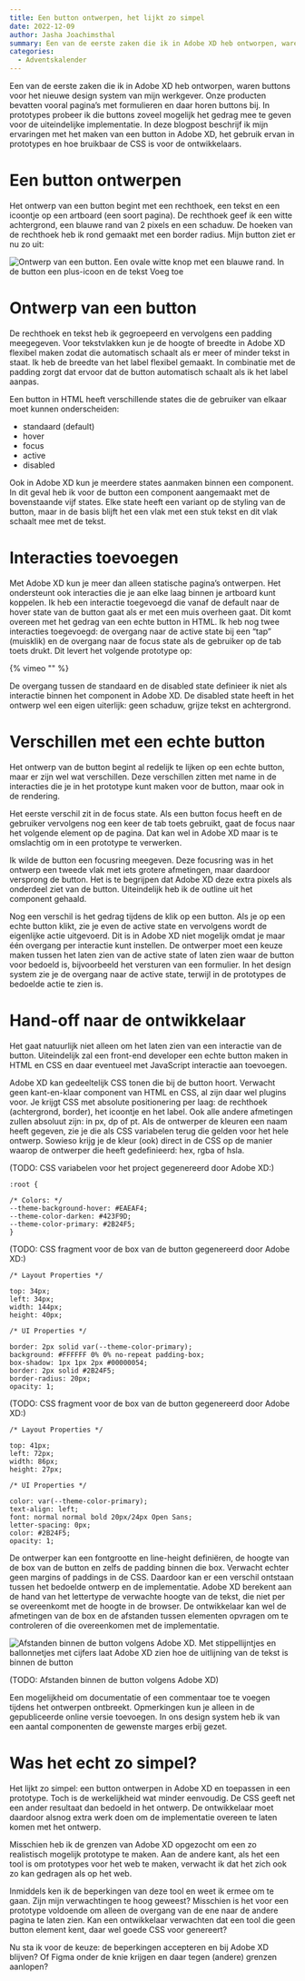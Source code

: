 ```yaml
---
title: Een button ontwerpen, het lijkt zo simpel
date: 2022-12-09
author: Jasha Joachimsthal
summary: Een van de eerste zaken die ik in Adobe XD heb ontworpen, waren buttons voor het nieuwe design system van mijn werkgever. Onze producten bevatten vooral pagina’s met formulieren en daar horen buttons bij. In prototypes probeer ik die buttons zoveel mogelijk het gedrag mee te geven voor de uiteindelijke implementatie. In deze blogpost beschrijf ik mijn ervaringen met het maken van een button in Adobe XD, het gebruik ervan in prototypes en hoe bruikbaar de CSS is voor de ontwikkelaars.
categories: 
  - Adventskalender
---
```

Een van de eerste zaken die ik in Adobe XD heb ontworpen, waren buttons voor het nieuwe design system van mijn werkgever. Onze producten bevatten vooral pagina’s met formulieren en daar horen buttons bij. In prototypes probeer ik die buttons zoveel mogelijk het gedrag mee te geven voor de uiteindelijke implementatie. In deze blogpost beschrijf ik mijn ervaringen met het maken van een button in Adobe XD, het gebruik ervan in prototypes en hoe bruikbaar de CSS is voor de ontwikkelaars.

# Een button ontwerpen

Het ontwerp van een button begint met een rechthoek, een tekst en een icoontje op een artboard (een soort pagina). De rechthoek geef ik een witte achtergrond, een blauwe rand van 2 pixels en een schaduw. De hoeken van de rechthoek heb ik rond gemaakt met een border radius. Mijn button ziet er nu zo uit:

![Ontwerp van een button. Een ovale witte knop met een blauwe rand. In de button een plus-icoon en de tekst Voeg toe](https://fronteers.nl/_img/blog-jasha-1.png)

# Ontwerp van een button

De rechthoek en tekst heb ik gegroepeerd en vervolgens een padding meegegeven. Voor tekstvlakken kun je de hoogte of breedte in Adobe XD flexibel maken zodat die automatisch schaalt als er meer of minder tekst in staat. Ik heb de breedte van het label flexibel gemaakt. In combinatie met de padding zorgt dat ervoor dat de button automatisch schaalt als ik het label aanpas.

Een button in HTML heeft verschillende states die de gebruiker van elkaar moet kunnen onderscheiden:

* standaard (default)
* hover
* focus
* active
* disabled

Ook in Adobe XD kun je meerdere states aanmaken binnen een component. In dit geval heb ik voor de button een component aangemaakt met de bovenstaande vijf states. Elke state heeft een variant op de styling van de button, maar in de basis blijft het een vlak met een stuk tekst en dit vlak schaalt mee met de tekst.

# Interacties toevoegen

Met Adobe XD kun je meer dan alleen statische pagina’s ontwerpen. Het ondersteunt ook interacties die je aan elke laag binnen je artboard kunt koppelen. Ik heb  een interactie toegevoegd die  vanaf de default naar de hover state van de button gaat als er met een muis overheen gaat. Dit komt overeen met het gedrag van een echte button in HTML. Ik heb nog twee interacties toegevoegd: de overgang naar de active state bij een “tap” (muisklik) en de overgang naar de focus state als de gebruiker op de tab toets drukt. Dit levert het volgende prototype op:

{% vimeo "" %}

De overgang tussen de standaard en de disabled state definieer ik niet als interactie binnen het component in Adobe XD. De disabled state heeft in het ontwerp wel een eigen uiterlijk: geen schaduw, grijze tekst en achtergrond.

# Verschillen met een echte button

Het ontwerp van de button begint al redelijk te lijken op een echte button, maar er zijn wel wat verschillen. Deze verschillen zitten met name in de interacties die je in het prototype kunt maken voor de button, maar ook in de rendering.

Het eerste verschil zit in de focus state. Als een button focus heeft en de gebruiker vervolgens nog een keer de tab toets gebruikt, gaat de focus naar het volgende element op de pagina. Dat kan wel in Adobe XD maar is te omslachtig om in een prototype te verwerken.

Ik wilde de button een focusring meegeven. Deze focusring was in het ontwerp een tweede vlak met iets grotere afmetingen, maar daardoor versprong de button. Het is te begrijpen dat Adobe XD deze extra pixels als onderdeel ziet van de button. Uiteindelijk heb ik de outline uit het component gehaald.

Nog een verschil is het gedrag tijdens de klik op een button. Als je op een echte button klikt, zie je even de active state en vervolgens wordt de eigenlijke actie uitgevoerd. Dit is in Adobe XD niet mogelijk omdat je maar één overgang per interactie kunt instellen. De ontwerper moet een keuze maken tussen het laten zien van de active state of laten zien waar de button voor bedoeld is, bijvoorbeeld het versturen van een formulier. In het design system zie je de overgang naar de active state, terwijl in de prototypes de bedoelde actie te zien is.

# Hand-off naar de ontwikkelaar

Het gaat natuurlijk niet alleen om het laten zien van een interactie van de button. Uiteindelijk zal een front-end developer een echte button maken in HTML en CSS en daar eventueel met JavaScript interactie aan toevoegen.

Adobe XD kan gedeeltelijk CSS tonen die bij de button hoort. Verwacht geen kant-en-klaar component van HTML en CSS, al zijn daar wel plugins voor. Je krijgt CSS met absolute positionering per laag: de rechthoek (achtergrond, border), het icoontje en het label. Ook alle andere afmetingen zullen absoluut zijn: in px, dp of pt. Als de ontwerper de kleuren een naam heeft gegeven, zie je die als CSS variabelen terug die gelden voor het hele ontwerp. Sowieso krijg je de kleur (ook) direct in de CSS op de manier waarop de ontwerper die heeft gedefinieerd: hex, rgba of hsla.

(TODO: CSS variabelen voor het project gegenereerd door Adobe XD:)

```
:root {

/* Colors: */
--theme-background-hover: #EAEAF4;
--theme-color-darken: #423F9D;
--theme-color-primary: #2B24F5;
}
```

(TODO: CSS fragment voor de box van de button gegenereerd door Adobe XD:)

```
/* Layout Properties */

top: 34px;
left: 34px;
width: 144px;
height: 40px;

/* UI Properties */

border: 2px solid var(--theme-color-primary);
background: #FFFFFF 0% 0% no-repeat padding-box;
box-shadow: 1px 1px 2px #00000054;
border: 2px solid #2B24F5;
border-radius: 20px;
opacity: 1;
```

(TODO: CSS fragment voor de box van de button gegenereerd door Adobe XD:)

```
/* Layout Properties */

top: 41px;
left: 72px;
width: 86px;
height: 27px;

/* UI Properties */

color: var(--theme-color-primary);
text-align: left;
font: normal normal bold 20px/24px Open Sans;
letter-spacing: 0px;
color: #2B24F5;
opacity: 1;
```

De ontwerper kan een fontgrootte en line-height definiëren, de hoogte van de box van de button en zelfs de padding binnen die box. Verwacht echter geen margins of paddings in de CSS. Daardoor kan er een verschil ontstaan tussen het bedoelde ontwerp en de implementatie. Adobe XD berekent aan de hand van het lettertype de verwachte hoogte van de tekst, die niet per se overeenkomt met de hoogte in de browser. De ontwikkelaar kan wel de afmetingen van de box en de afstanden tussen elementen opvragen om te controleren of die overeenkomen met de implementatie.

![Afstanden binnen de button volgens Adobe XD. Met stippellijntjes en ballonnetjes met cijfers laat Adobe XD zien hoe de uitlijning van de tekst is binnen de button](https://fronteers.nl/_img/blog-jasha-3.png)

(TODO: Afstanden binnen de button volgens Adobe XD)

Een mogelijkheid om documentatie of een commentaar toe te voegen tijdens het ontwerpen ontbreekt. Opmerkingen kun je alleen in de gepubliceerde online versie toevoegen. In ons design system heb ik van een aantal componenten de gewenste marges erbij gezet.

# Was het echt zo simpel?

Het lijkt zo simpel: een button ontwerpen in Adobe XD en toepassen in een prototype. Toch is de werkelijkheid wat minder eenvoudig. De CSS geeft net een ander resultaat dan bedoeld in het ontwerp. De ontwikkelaar moet daardoor alsnog extra werk doen om de implementatie overeen te laten komen met het ontwerp.

Misschien heb ik de grenzen van Adobe XD opgezocht om een zo realistisch mogelijk prototype te maken. Aan de andere kant, als het een tool is om prototypes voor het web te maken, verwacht ik dat het zich ook zo kan gedragen als op het web.

Inmiddels ken ik de beperkingen van deze tool en weet ik ermee om te gaan. Zijn mijn verwachtingen te hoog geweest? Misschien is het voor een prototype voldoende om alleen de overgang van de ene naar de andere pagina te laten zien. Kan een ontwikkelaar verwachten dat een tool die geen button element kent, daar wel goede CSS voor genereert?

Nu sta ik voor de keuze: de beperkingen accepteren en bij Adobe XD blijven? Of Figma onder de knie krijgen en daar tegen (andere) grenzen aanlopen?